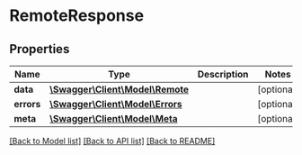 # RemoteResponse

## Properties
Name | Type | Description | Notes
------------ | ------------- | ------------- | -------------
**data** | [**\Swagger\Client\Model\Remote**](Remote.md) |  | [optional] 
**errors** | [**\Swagger\Client\Model\Errors**](Errors.md) |  | [optional] 
**meta** | [**\Swagger\Client\Model\Meta**](Meta.md) |  | [optional] 

[[Back to Model list]](../README.md#documentation-for-models) [[Back to API list]](../README.md#documentation-for-api-endpoints) [[Back to README]](../README.md)


